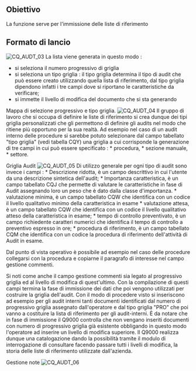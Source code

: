 ## Obiettivo
La funzione serve per l'immissione delle liste di riferimento

## Formato di lancio

![CQ_AUDT_03](http://doc.smeup.com/immagini/MBDOC_OGG-P_CQUM10/CQ_AUDT_03.png)
La lista viene generata in questo modo : 
 - si seleziona il numero progressivo di griglia
 - si seleziona un tipo griglia :  il tipo griglia determina il tipo di audit che può essere creato utilizzando quella lista di riferimento, dal tipo griglia dipendono infatti i tre campi dove si riportano le caratteristiche da verificare;
 - si immette il livello di modifica del documento che si sta generando

Mappa di selezione progressivo e tipo griglia.
![CQ_AUDT_04](http://doc.smeup.com/immagini/MBDOC_OGG-P_CQUM10/CQ_AUDT_04.png)
Il gruppo di lavoro che si occupa di definire le liste di riferimento si crea dunque dei tipi griglia personalizzati che gli permettono di definire gli audits nel modo che ritiene più opportuno per la sua realtà.
Ad esempio nel caso di un audit interno delle procedure si sarebbe potuto  selezionare dal campo tabellato "tipo griglia" (vedi tabella CQY) una griglia a cui corrisponde la generazione di tre campi in cui può essere specificato : 
 \* procedura,
 \* sezione manuale,
 \* settore.

Griglia Audit
![CQ_AUDT_05](http://doc.smeup.com/immagini/MBDOC_OGG-P_CQUM10/CQ_AUDT_05.png)
Di utilizzo generale per ogni tipo di audit sono invece i campi : 
 \* Descrizione ridotta, è un campo descrittivo in cui l'utente da una descrizione sintetica dell'audit;
 \* Importanza caratteristica, è un campo tabellato CQJ che permette di valutare le caratteristiche in fase di Audit assegnando loro un peso che è dato dalla classe d'importanza.
 \* valutazione minima, è un campo tabellato CQW che identifica con un codice il livello qualitativo minimo della caratteristica in esame
 \* valutazione attesa, è un campo tabellato CQW che identifica con un codice il livello qualitativo atteso della caratteristica in esame;
 \* tempo di controllo preventivato, è un campo richiedente caratteri numerici che identifica il tempo di controllo a preventivo espresso in ore;
 \* procedura di riferimento, è un campo tabellato CQM che identifica con un codice la procedura di riferimento dell'attività di Audit in esame.

Dal punto di vista operativo è possibile ad esempio nel caso delle procedure collegarsi con la procedura e copiarne il paragrafo di interesse nel campo gestione commenti.

Si noti come anche il campo gestione commenti sia legato al progressivo griglia ed al livello di modifica di quest'ultimo. Con la compilazione di questi campi termina la fase di immissione dei dati che poi vengono utilizzati per costruire la griglia dell'audit. Con il modo di procedere visto si inseriscono ad esempio per gli audit interni tanti documenti identificati dal numero di progressivo griglia assegnato dall'operatore e dal tipo griglia "PRO" che poi vanno a costituire la lista di riferimento per gli audit-interni. È da notare che in fase di immissione il Q9000 controlla che non vengano inseriti documenti con numero di progressivo griglia già esistente obbligando in questo modo l'operatore ad inserire un livello di modifica superiore. Il Q9000 realizza dunque una catalogazione dando la possibilità tramite il modulo di interrogazione di consultare facendo passare tutti i livelli di modifica, la storia delle liste di riferimento utilizzate dall'azienda.

Gestione note
![CQ_AUDT_06](http://doc.smeup.com/immagini/MBDOC_OGG-P_CQUM10/CQ_AUDT_06.png)